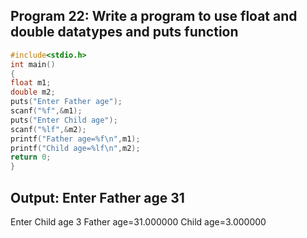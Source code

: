 ## Program 22: Write a program to use float and double datatypes and puts function
```c
#include<stdio.h>
int main()
{
float m1;
double m2;
puts("Enter Father age");
scanf("%f",&m1);
puts("Enter Child age");
scanf("%lf",&m2);
printf("Father age=%f\n",m1);
printf("Child age=%lf\n",m2);
return 0;
}
```
## Output: Enter Father age 31  
Enter Child age 3 Father age=31.000000 Child age=3.000000
